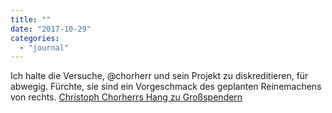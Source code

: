 ```yaml
---
title: ""
date: "2017-10-29"
categories: 
  - "journal"
---
```


Ich halte die Versuche, @chorherr und sein Projekt zu diskreditieren, für abwegig. Fürchte, sie sind ein Vorgeschmack des geplanten Reinemachens von rechts. [Christoph Chorherrs Hang zu Großspendern](http://derstandard.at/2000066828358/Chorherrs-Hang-zu-Grossspendern)
